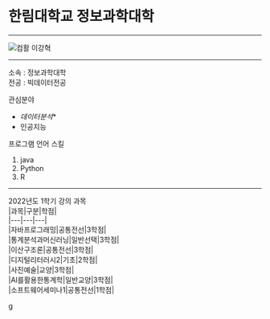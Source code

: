 # 한림대학교 정보과학대학
---
![컴활](https://user-images.githubusercontent.com/51630288/171202070-78c65053-34d1-469b-b972-a010470007fa.PNG)
이강혁

---
소속 : 정보과학대학   
전공 : 빅데이터전공   

관심분야   
* *데이터분석**
* 인공지능   

프로그램 언어 스킬
1. java    
2. Python
3. R

--------------------

2022년도 1학기 강의 과목   
|과목|구분|학점|   
|---|---|---|   
|자바프로그래밍|공통전선|3학점|   
|통계분석과머신러닝|일반선택|3학점|   
|이산구조론|공통전선|3학점|   
|디지털리터러시2|기초|2학점|    
|사진예술|교양|3학점|   
|AI를활용한통계학|일반교양|3학점|   
|소프트웨어세미나1|공통전선|1학점|   


g


